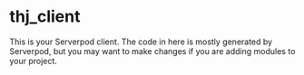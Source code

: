 # thj_client

This is your Serverpod client. The code in here is mostly generated by
Serverpod, but you may want to make changes if you are adding modules to your
project.
